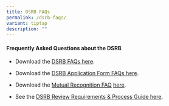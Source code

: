 ```yaml
---
title: DSRB FAQs
permalink: /dsrb-faqs/
variant: tiptap
description: ""
---
```

<h4><strong>Frequently Asked Questions about the DSRB</strong></h4>
<ul data-tight="true" class="tight">
<li>
<p>Download the <a href="/files/Ethics/dsrb_general_faqs_v270225.pdf" rel="noopener nofollow" target="_blank">DSRB FAQs here</a>.</p>
</li>
<li>
<p>Download the <a href="/files/Ethics/FAQs_DSRB_Application_Form.pdf" rel="noopener noreferrer nofollow" target="_blank">DSRB Application Form FAQs here</a>.</p>
</li>
<li>
<p>Download the <a href="/files/Ethics/Mutual_Recognition_FAQ___270325.pdf" rel="noopener nofollow" target="_blank">Mutual Recognition FAQ</a>
<a href="/files/Ethics/Mutual_Recognition_FAQ___270325.pdf" rel="noopener noreferrer nofollow" target="_blank">here</a>.</p>
</li>
<li>
<p>See the <a href="/dsrb-reviewguide/" rel="noopener nofollow" target="_blank">DSRB Review Requirements &amp; Process Guide here</a>.</p>
</li>
</ul>
<p></p>